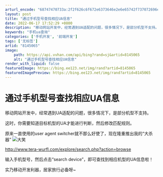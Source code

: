 ```yaml
---
arturl_encode: "68747470733a:2f2f626c6f672e6373646e2e6e65742f737072696e67323173:742f61727469636c652f64657461696c732f38313435303635"
layout: post
title: "通过手机型号查找相应UA信息"
date: 2022-06-17 17:52:29 +0800
description: "移动网站开发中，经常遇到UA适配的问题，很多情况下，是部分机型不支持。这时，你需要知道目标机型的UA"
keywords: "手机ua查询"
categories: ['手机开发', '前端开发']
tags: ['无标签']
artid: "8145065"
image:
    path: https://api.vvhan.com/api/bing?rand=sj&artid=8145065
    alt: "通过手机型号查找相应UA信息"
render_with_liquid: false
featuredImage: https://bing.ee123.net/img/rand?artid=8145065
featuredImagePreview: https://bing.ee123.net/img/rand?artid=8145065
---
```


# 通过手机型号查找相应UA信息

移动网站开发中，经常遇到UA适配的问题，很多情况下，是部分机型不支持。

这时，你需要知道目标机型的UA才能进行判断，然后修改匹配规则。

原来一直使用的user agent switcher就不那么好使了，现在隆重推出我的“大杀器”
![大笑](http://static.blog.csdn.net/xheditor/xheditor_emot/default/laugh.gif)

<http://www.tera-wurfl.com/explore/search.php?action=browse>

输入手机型号，然后点击“search device”，即可查找到相应机型的UA信息啦！

实乃移动开发利器，居家旅行必备呀~